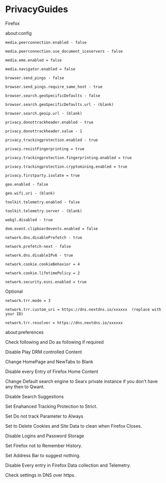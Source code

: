 # PrivacyGuides

Firefox


about:config


    media.peerconnection.enabled - false

    media.peerconnection.use_document_iceservers - false 

    media.eme.enabled = false

    media.navigator.enabled = false

    browser.send_pings - false

    browser.send_pings.require_same_host - true

    browser.search.geoSpecificDefaults - false

    browser.search.geoSpecificDefaults.url - (blank)

    browser.search.geoip.url - (blank)

    privacy.donottrackheader.enabled - true

    privacy.donottrackheader.value - 1

    privacy.trackingprotection.enabled - true 
    
    privacy.resistFingerprinting = true

    privacy.trackingprotection.fingerprinting.enabled = true

    privacy.trackingprotection.cryptomining.enabled = true

    privacy.firstparty.isolate = true

    geo.enabled - false

    geo.wifi.uri - (blank) 
 
    toolkit.telemetry.enabled - false

    toolkit.telemetry.server - (blank) 
    
    webgl.disabled - true

    dom.event.clipboardevents.enabled = false

    network.dns.disablePrefetch - true

    network.prefetch-next - false

    network.dns.disableIPv6 - true

    network.cookie.cookieBehavior = 4

    network.cookie.lifetimePolicy = 2

    network.security.esni.enabled = true
    
Optional    
    
    network.trr.mode = 3
    
    network.trr.custom_uri = https://dns.nextdns.io/xxxxxx  (replace with your ID)
    
    network.trr.resolver = https://dns.nextdns.io/xxxxxx
    

about:preferences


Check following and Do as following if required


Disable Play DRM controlled Content

Change HomePage and NewTabs to Blank

Disable every Entry of Firefox Home Content

Change Default search engine to Searx private instance if you don't have any then to Qwant.

Disable Search Suggestions

Set Enahanced Tracking Protection to Strict.

Set Do not track Parameter to Always

Set to Delete Cookies and Site Data to clean when Firefox Closes.

Disable Logins and Password Storage

Set Firefox not to Remember History.

Set Address Bar to suggest nothing.

Disable Every entry in Firefox Data collection and Telemetry.

Check settings in DNS over https.
